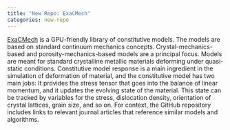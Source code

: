 ```yaml
---
title: "New Repo: ExaCMech"
categories: new-repo
---
```


[ExaCMech](https://github.com/LLNL/ExaCMech) is a GPU-friendly library of constitutive models. The models are based on standard continuum mechanics concepts. Crystal-mechanics-based and porosity-mechanics-based models are a principal focus. Models are meant for standard crystalline metallic materials deforming under quasi-static conditions. Constitutive model response is a main ingredient in the simulation of deformation of material, and the constitutive model has two main jobs: It provides the stress tensor that goes into the balance of linear momentum, and it updates the evolving state of the material. This state can be tracked by variables for the stress, dislocation density, orientation of crystal lattices, grain size, and so on. For context, the GitHub repository includes links to relevant journal articles that reference similar models and algorithms.

